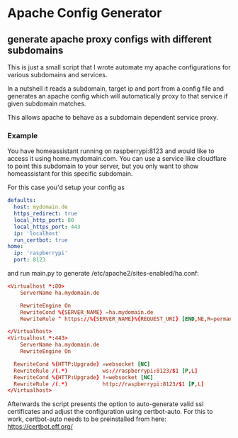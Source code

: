 # Apache Config Generator
## generate apache proxy configs with different subdomains

This is just a small script that I wrote automate my apache configurations for various subdomains and services.

In a nutshell it reads a subdomain, target ip and port from a config file and generates an apache config which will automatically proxy to that service if given subdomain matches.

This allows apache to behave as a subdomain dependent service proxy. 

### Example
You have homeassistant running on raspberrypi:8123 and would like to access it using home.mydomain.com. You can use a service like cloudflare to point this subdomain to your server, but you only want to show homeassistant for this specific subdomain. 

For this case you'd setup your config as 

```yaml
defaults:
  host: mydomain.de
  https_redirect: true
  local_http_port: 80
  local_https_port: 443
  ip: 'localhost'
  run_certbot: true
home:
  ip: 'raspberrypi'
  port: 8123
```

and run main.py to generate /etc/apache2/sites-enabled/ha.conf:

```conf
<Virtualhost *:80>
    ServerName ha.mydomain.de

    RewriteEngine On
    RewriteCond %{SERVER_NAME} =ha.mydomain.de
    RewriteRule ^ https://%{SERVER_NAME}%{REQUEST_URI} [END,NE,R=permanent]

</Virtualhost>
<Virtualhost *:443>
    ServerName ha.mydomain.de
    RewriteEngine On

  RewriteCond %{HTTP:Upgrade} =websocket [NC]
  RewriteRule /(.*)           ws://raspberrypi:8123/$1 [P,L]
  RewriteCond %{HTTP:Upgrade} !=websocket [NC]
  RewriteRule /(.*)           http://raspberrypi:8123/$1 [P,L]
</Virtualhost>
```
Afterwards the script presents the option to auto-generate valid ssl certificates and adjust the configuration using certbot-auto.
For this to work, certbot-auto needs to be preinstalled from here: https://certbot.eff.org/

